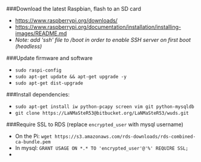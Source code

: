 ###Download the latest Raspbian, flash to an SD card
*  https://www.raspberrypi.org/downloads/
*  https://www.raspberrypi.org/documentation/installation/installing-images/README.md
*  *Note: add 'ssh' file to /boot in order to enable SSH server on first boot (headless)*
  
###Update firmware and software
*  `sudo raspi-config`
*  `sudo apt-get update && apt-get upgrade -y`
*  `sudo apt-get dist-upgrade`

###Install dependencies:
*  `sudo apt-get install iw python-pcapy screen vim git python-mysqldb`
*  `git clone https://LaNMaSteR53@bitbucket.org/LaNMaSteR53/wuds.git`

###Require SSL to RDS (replace `encrypted_user` with mysql username)
*  On the Pi: `wget https://s3.amazonaws.com/rds-downloads/rds-combined-ca-bundle.pem`
*  In mysql: `GRANT USAGE ON *.* TO 'encrypted_user'@'%' REQUIRE SSL;`
*  
